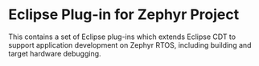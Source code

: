 # Eclipse Plug-in for Zephyr Project

This contains a set of Eclipse plug-ins which extends Eclipse CDT to support
application development on Zephyr RTOS, including building and target hardware
debugging.
